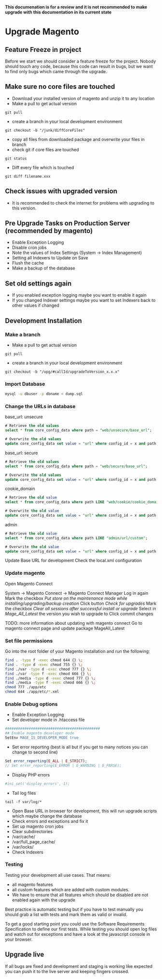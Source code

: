 **This documenation is for a review and it is not recommended to make upgrade with this documentation in its current state**

# Upgrade Magento

## Feature Freeze in project

Before we start we should consider a feature freeze for the project. Nobody should touch any code, because this code can result in bugs, but we want to find only bugs which came through the upgrade.

## Make sure no core files are touched

* Download your installed version of magento and unzip it to any location
* Make a pull to get actual version
```git
git pull
```
* create a branch in your local development environment
```
git checkout -b "/junk/diffCoreFiles"
```
* copy all files from downloaded package and overwrite your files in branch
* check git if core files are touched
```git
git status
```
* Diff every file which is touched
```
git diff filename.xxx
```

## Check issues with upgraded version

* It is recommended to check the internet for problems with upgrading to this version.

## Pre Upgrade Tasks on Production Server (recommended by magento)

* Enable Exception Logging
* Disable cron jobs
* Note the values of Index Settings (System -> Index Management)
* Setting all Indexers to Update on Save
* Flush the cache
* Make a backup of the database

## Set old settings again

* If you enabled exception logging maybe you want to enable it again
* If you changed Indexer settings maybe you want to  set Indexers back to other values if changed

## Development Installation

### Make a branch

* Make a pull to get actual version

```git
git pull
```
* create a branch in your local development environment

```
git checkout -b "/upg/#callId/upgradeToVersion_x.x.x"
```

### Import Database

```bash
mysql -u dbuser -p dbname < dump.sql
```

### Change the URLs in database

base_url: unsecure

```sql
# Retrieve the old values
select * from core_config_data where path = "web/unsecure/base_url";

# Overwrite the old values
update core_config_data set value = "url" where config_id = x and path = "web/unsecure/base_url";
```

base_url: secure

```sql
# Retrieve the old values
select * from core_config_data where path = "web/secure/base_url";

# Overwrite the old values
update core_config_data set value = "url" where config_id = x and path = "web/secure/base_url";
```

cookie_domain

```sql
# Retrieve the old value
select * from core_config_data where path LIKE "web/cookie/cookie_domain";

# Overwrite the old value
update core_config_data set value = "url" where config_id = x and path = "web/cookie/cookie_domain";
```

admin

```sql
# Retrieve the old value
select * from core_config_data where path LIKE "admin/url/custom";

# Overwrite the old value
update core_config_data set value = "url" where config_id = x and path = "admin/url/custom";
```
Update Base URL for development
Check the local.xml configuration

### Update magento

Open Magento Connect

System -> Magento Connect -> Magento Connect Manager
Log in again
Mark the checkbox _Put store on the maintenance mode while installing/upgrading/backup creation_
Click button _Check for upgrades_
Mark the checkbox _Clear all sessions after successful install or upgrade_
Select in _Mage_All_Latest_ the version you wish to upgrade to
Click commit changes

TODO: more information about updating with magento connect
Go to magento connect page and update package MageAll_Latest

### Set file permissions

Go into the root folder of your Magento installation and run the following:

```bash
find . -type f -exec chmod 644 {} \;
find . -type d -exec chmod 755 {} \;
find ./var -type d -exec chmod 777 {} \;
find ./var -type f -exec chmod 666 {} \;
find ./media -type d -exec chmod 777 {} \;
find ./media -type f -exec chmod 666 {} \;
chmod 777 ./app/etc
chmod 644 ./app/etc/*.xml
```

### Enable Debug options

* Enable Exception Logging
* Set developer mode in .htaccess file
```apache
############################################
## Enable magento developer mode
SetEnv MAGE_IS_DEVELOPER_MODE true
```

* Set error reporting (best is all but if you get to many notices you can change to second line)
```php
Set error_reporting(E_ALL | E_STRICT);
// Set error_reporting(E_ERROR | E_WARNING | E_PARSE);
```

* Display PHP errors
```php
#ini_set('display_errors', 1);
```
* Tail log files
```shell
tail -f var/log/*
```
* Open Base URL in browser for development, this will run upgrade scripts which maybe change the database
* Check errors and exceptions and fix it
* Set up magento cron jobs
* Clear subdirectories
 * /var/cache/
 * /var/full_page_cache/
 * /var/locks/
* Check Indexers

### Testing

Testing your development all use cases. That means:

* all magento features 
* all custom features which are added with custom modules. 
* We have to ensure that all features which should be disabled are not enabled again with the upgrade

Best practice is automatic testing but if you have to test manually you should grab a list with tests and mark them as valid or invalid.

To get a good starting point you could use the Software Requirements Specification to define our first tests. While testing you should open log files and watch out for exceptions and have a look at the javascript console in your browser.

## Upgrade live

If all bugs are fixed and development and staging is working like expected you can push it to the live server and keeping fingers crossed.